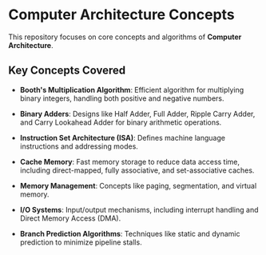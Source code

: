# Computer Architecture Concepts

This repository focuses on core concepts and algorithms of **Computer Architecture**.

## Key Concepts Covered

- **Booth's Multiplication Algorithm**: Efficient algorithm for multiplying binary integers, handling both positive and negative numbers.
- **Binary Adders**: Designs like Half Adder, Full Adder, Ripple Carry Adder, and Carry Lookahead Adder for binary arithmetic operations.
- **Instruction Set Architecture (ISA)**: Defines machine language instructions and addressing modes.

- **Cache Memory**: Fast memory storage to reduce data access time, including direct-mapped, fully associative, and set-associative caches.

- **Memory Management**: Concepts like paging, segmentation, and virtual memory.
- **I/O Systems**: Input/output mechanisms, including interrupt handling and Direct Memory Access (DMA).
- **Branch Prediction Algorithms**: Techniques like static and dynamic prediction to minimize pipeline stalls.


